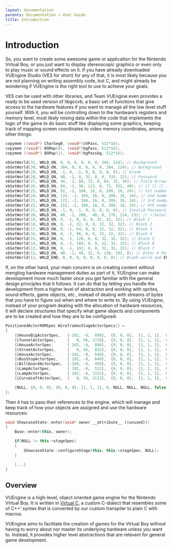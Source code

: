 ```yaml
---
layout: documentation
parents: Documentation > User Guide
title: Introduction
---
```


# Introduction

So, you want to create some awesome game or application for the Nintendo Virtual Boy, or you just want to display stereoscopic graphics or even only to play music or sound effects on it. If you have already downloaded VUEngine Studio (VES for short) for any of that, it is most likely because you are not planning on writing assembly code, but C, and might already be wondering if VUEngine is the right tool to use to achieve your goals.

VES can be used with other libraries, and Team VUEngine even provides a ready to be used version of libgccvb, a basic set of functions that give access to the hardware features if you want to manage all the low level stuff yourself. With it, you will be controlling down to the hardware’s registers and memory level, most likely mixing data within the code that implements the logic of the game to do basic stuff like displaying some graphics, keeping track of mapping screen coordinates to video memory coordinates, among other things:

```cpp
copymem ((void*) CharSeg0, (void*)chPass, 512*16);
copymem ((void*) BGMap(0), (void*)bgPass, 512*16);
copymem ((void*) BGMap(1), (void*)bgPassbg, 512*16);

vbSetWorld(31, WRLD_ON, 0, 0, 0, 0, 0, 0, 384, 224); // Background
vbSetWorld(30, WRLD_ON, 384, 0, 0, 0, 0, 0, 384, 224); // Background
vbSetWorld(29, WRLD_ON, -1, 0, -1, 0, 0, 0, 0, 0); // blank
vbSetWorld(28, WRLD_ON, 40, -1, 0, 32, 0, 0, 335, 32); // Password
vbSetWorld(27, WRLD_ON, 44, -2, 88, 72, 0, 64, 32, 56); // Field Arrows
vbSetWorld(26, WRLD_ON, 84, -2, 96, 112, 0, 72, 152, 40); // [] [] [] []
vbSetWorld(25, WRLD_ON, 92, -2, 104, 16, 0, 200, 16, 24); // 1st number
vbSetWorld(24, WRLD_ON, 132, -2, 104, 16, 0, 200, 16, 24); // 2nd number
vbSetWorld(23, WRLD_ON, 172, -2, 104, 16, 0, 200, 16, 24); // 3rd number
vbSetWorld(22, WRLD_ON, 212, -2, 104, 16, 0, 200, 16, 24); // 4th number
vbSetWorld(21, WRLD_ON, -1, 0, -1, 0, 0, 0, 0, 0); // Invalid Password / Password Accepted
vbSetWorld(20, WRLD_ON, 40, -2, 200,  48, 0, 176, 224, 23); // +:Select A:Confirm B:Back
vbSetWorld(19, WRLD_ON, 0, -1, 0, 0, 0, 32, 32, 32); // Block 1
vbSetWorld(18, WRLD_ON, 0, -2, 32, 0, 0, 32, 32, 32); // Block 2
vbSetWorld(17, WRLD_ON, 0, -1, 64, 0, 0, 32, 32, 32); // Block 3
vbSetWorld(16, WRLD_ON, 0, -2, 96, 0, 0, 32, 32, 32); // Block 4
vbSetWorld(15, WRLD_ON, 0, -1, 128, 0, 0, 32, 32, 32); // Block 5
vbSetWorld(14, WRLD_ON, 0, -2, 160, 0, 0, 32, 32, 32); // Block 6
vbSetWorld(13, WRLD_ON, 0, -1, 192, 0, 0, 32, 32, 32); // Block 7
vbSetWorld(12, WRLD_ON, 40, -1, 48, 32, 0, 136, 192, 8); // Enter A Password:
vbSetWorld(11, WRLD_END, 0, 0, 0, 0, 0, 0, 0, 0); // Blank world and END bit set
```

If, on the other hand, your main concern is on creating content without mengling hardware management duties as part of it, VUEngine can make development move much faster once you get familiar with the general design principles that it follows. It can do that by letting you handle the development from a higher level of abstraction and working with sprites, sound effects, game objects, etc., instead of dealing with streams of bytes that you have to figure out when and where to write to. By using VUEngine, instead of your program dealing with the allocation of hardware resources, it will declare structures that specify what game objects and components are to be created and how they are to be configured:

```cpp
PositionedActorROMSpec WireframesStageActorSpecs[] =
{
    {&HouseBigActorSpec,   {-192, -8,  896},  {0, 0, 0},  {1, 1, 1},  0,  NULL,  NULL,  NULL,  false},
    {&TunnelActorSpec,     {   0, 56, 1728},  {0, 0, 0},  {1, 1, 1},  0,  NULL,  NULL,  NULL,  false},
    {&HouseActorSpec,      { 192, -8,  896},  {0, 0, 0},  {1, 1, 1},  0,  NULL,  NULL,  NULL,  false},
    {&StreetActorSpec,     {   0, 56,  832},  {0, 0, 0},  {1, 1, 1},  0,  NULL,  NULL,  NULL,  false},
    {&HouseActorSpec,      {-192, -8,  640},  {0, 0, 0},  {1, 1, 1},  0,  NULL,  NULL,  NULL,  false},
    {&BusStopActorSpec,    { 192, -8,  640},  {0, 0, 0},  {1, 1, 1},  0,  NULL,  NULL,  NULL,  false},
    {&BillboardActorSpec,  {-160, -8,  450},  {0, 0, 0},  {1, 1, 1},  0,  NULL,  NULL,  NULL,  false},
    {&LampActorSpec,       { 192, -8,  512},  {0, 0, 0},  {1, 1, 1},  0,  NULL,  NULL,  NULL,  false},
    {&LampActorSpec,       { 192, -8, 1152},  {0, 0, 0},  {1, 1, 1},  0,  NULL,  NULL,  NULL,  false},
    {&CurveLeftActorSpec,  {   0, 56, 2112},  {0, 0, 0},  {1, 1, 1},  0,  NULL,  NULL,  NULL,  false},

    {NULL, {0, 0, 0}, {0, 0, 0}, {1, 1, 1}, 0, NULL, NULL, NULL, false},
};
```

Then it has to pass their references to the engine, which will manage and keep track of how your objects are assigned and use the hardware resources:

```cpp
void ShowcaseState::enter(void* owner __attribute__ ((unused)))
{
    Base::enter(this, owner);

    if(NULL != this->stageSpec)
    {
        ShowcaseState::configureStage(this, this->stageSpec, NULL);
    }

    [...]
}
```

## Overview

VUEngine is a high-level, object oriented game engine for the Nintendo Virtual Boy. It is written in <a href="../../language/introduction">Virtual C</a>, a custom C-dialect that resembles some of C++’ syntax that is converted by our custom transpiler to plain C with macros.

VUEngine aims to facilitate the creation of games for the Virtual Boy without having to worry about nor master its underlying hardware unless you want to. Instead, it provides higher level abstractions that are relevant for general game development.
